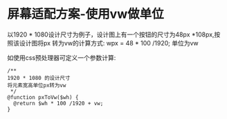 # 屏幕适配方案-使用vw做单位

以1920 * 1080设计尺寸为例子，设计图上有一个按钮的尺寸为48px *108px,按照该设计图将px
转为vw的计算方式:   wpx = 48 * 100 /1920; 单位为vw

如使用css预处理器可定义一个参数计算:
```
/**
1920 * 1080 的设计尺寸
将元素宽高单位px转为vw
 */
@function pxToVw($wh) {
  @return $wh * 100 /1920 + vw;
}
```

